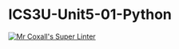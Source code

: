 # ICS3U-Unit5-01-Python

[![Mr Coxall's Super Linter](https://github.com/joannesanthosh/ICS3U-Unit5-01-Python/workflows/Mr%20Coxall's%20Super%20Linter/badge.svg)](https://github.com/joannesanthosh/ICS3U-Unit5-01-Python/actions/)
